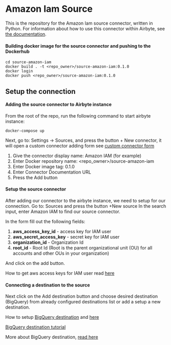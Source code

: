 # Amazon Iam Source

This is the repository for the Amazon Iam source connector, written in Python.
For information about how to use this connector within Airbyte, see [the documentation](https://docs.airbyte.io/integrations/sources/amazon-iam).

#### Building docker image for the source connector and pushing to the Dockerhub

```
cd source-amazon-iam
docker build . -t <repo_owner>/source-amazon-iam:0.1.0
docker login
docker push <repo_owner>/source-amazon-iam:0.1.0
```


## Setup the connection

#### Adding the source connector to Airbyte instance

From the root of the repo, run the following command to start airbyte instance:
```
docker-compose up
```

Next, go to: Settings -> Sources, and press the button + New connector, it will open a custom connector adding form
see [custom connector form](https://lh6.googleusercontent.com/UfEol2AKAR-7pKtJnzPNRoEDgOlEfoi9cA3SzB1NboENOZnniaJFfUGcCcVxYtzC8R97tnLwOh28Er5wS_aNujfXCSKUh0K7lhu7xUFYm4oiVCDlFdsdJNvgVihWp0u13ZNyzFuA)
1. Give the connector display name: Amazon IAM (for example)
2. Enter Docker repository name: <repo_owner>/source-amazon-iam
3. Enter Docker image tag: 0.1.0
4. Enter Connector Documentation URL
5. Press the Add button


#### Setup the source connector

After adding our connector to the airbyte instance, we need to setup for our connection.
Go to: Sources and press the button +New source
In the search input, enter Amazon IAM to find our source connector.

In the form fill out the following fields:
1. **aws_access_key_id**      - access key for IAM user
2. **aws_secret_access_key**  - secret key for IAM user
3. **organization_id**        - Organization Id
4. **root_id**                - Root Id (Root is the parent organizational unit (OU) for all accounts and other OUs in your organization)

And click on the add button.

How to get aws access keys for IAM user read [here](https://docs.aws.amazon.com/IAM/latest/UserGuide/id_credentials_access-keys.html#Using_CreateAccessKey)

#### Connecting a destination to the source
Next click on the Add destination button and choose desired destination (BigQuery) from already configured destinations list
or add a setup a new destination.

How to setup [BigQuery destination](https://assets-global.website-files.com/6064b31ff49a2d31e0493af1/62605be93d90b81761d850ed_C-iMe0k7C-NEKAmEx5v9SoBx7dH4DG3tyAHsXPL7u5oyfoJs_AK5Rc6X8VY_qE2YKA2Uj_msaf-zyMKkxIaTrFPFsiLK7TfLNhtmnPv6o4PCSak2eFxFWiYgP_s_qXwI7xwUNhRu.png)
and [here](https://assets-global.website-files.com/6064b31ff49a2d31e0493af1/62605be8e6e7c0d4e06ce983_Oy6pBxVrhiQmZciyM6DT8QDXrK2cEfVyAkgtZmrunNPuusO6e0aQLnIOJ6ltpRD1rLZ-WGwhHIKmLwQmya8E55Kfo0uMbwVTDRSgcnNH984t5ONW-2qVFOYcH0KhDYcfpIZ_Eh2W.png)

[BigQuery destination tutorial](https://airbyte.com/tutorials/export-google-analytics-to-bigquery)


More about BigQuery destination, [read here](https://docs.airbyte.com/integrations/destinations/bigquery)
